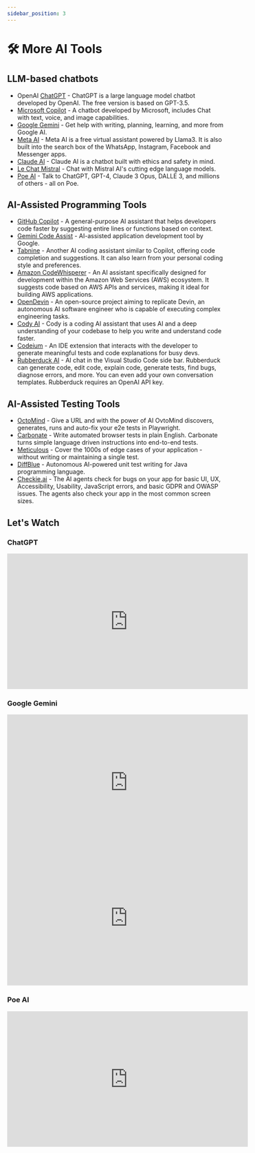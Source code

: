 ```yaml
---
sidebar_position: 3
---
```


# 🛠️ More AI Tools

## LLM-based chatbots
* OpenAI [ChatGPT](https://chat.openai.com/) - ChatGPT is a large language model chatbot developed by OpenAI. The free version is based on GPT-3.5.
* [Microsoft Copilot](https://copilot.microsoft.com/) - A chatbot developed by Microsoft, includes Chat with text, voice, and image capabilities.
* [Google Gemini](https://gemini.google.com/) - Get help with writing, planning, learning, and more from Google AI.
* [Meta AI](https://www.meta.ai/) - Meta AI is a free virtual assistant powered by Llama3. It is also built into the search box of the WhatsApp, Instagram, Facebook and Messenger apps.
* [Claude AI](https://claude.ai/login) - Claude AI is a chatbot built with ethics and safety in mind.
* [Le Chat Mistral](https://chat.mistral.ai/chat) - Chat with Mistral AI's cutting edge language models.
* [Poe AI](https://poe.com/login) - Talk to ChatGPT, GPT-4, Claude 3 Opus, DALLE 3, and millions of others - all on Poe.

## AI-Assisted Programming Tools
* [GitHub Copilot](https://github.com/features/copilot) - A general-purpose AI assistant that helps developers code faster by suggesting entire lines or functions based on context.
* [Gemini Code Assist](https://cloud.google.com/products/gemini/code-assist?hl=en) - AI-assisted application development tool by Google.
* [Tabnine](https://www.tabnine.com/) - Another AI coding assistant similar to Copilot, offering code completion and suggestions. It can also learn from your personal coding style and preferences.
* [Amazon CodeWhisperer](https://aws.amazon.com/codewhisperer/) - An AI assistant specifically designed for development within the Amazon Web Services (AWS) ecosystem.  It suggests code based on AWS APIs and services, making it ideal for building AWS applications.
* [OpenDevin](ai-tools/dev-tool-opendevin.md) - An open-source project aiming to replicate Devin, an autonomous AI software engineer who is capable of executing complex engineering tasks.
* [Cody AI](https://sourcegraph.com/cody) - Cody is a coding AI assistant that uses AI and a deep understanding of your codebase to help you write and understand code faster.
* [Codeium](https://www.codeium.ai/) - An IDE extension that interacts with the developer to generate meaningful tests and code explanations for busy devs.
* [Rubberduck AI](https://github.com/rubberduck-ai/rubberduck-vscode) - AI chat in the Visual Studio Code side bar. Rubberduck can generate code, edit code, explain code, generate tests, find bugs, diagnose errors, and more. You can even add your own conversation templates. Rubberduck requires an OpenAI API key. 
      
## AI-Assisted Testing Tools
* [OctoMind](https://octomind.dev/) - Give a URL and with the power of AI OvtoMind discovers, generates, runs and auto-fix your e2e tests in Playwright.
* [Carbonate](https://carbonate.dev/) - Write automated browser tests in plain English. Carbonate turns simple language driven instructions into end-to-end tests. 
* [Meticulous](https://www.meticulous.ai/) - Cover the 1000s of edge cases of your application - without writing or maintaining a single test.
* [DiffBlue](https://www.diffblue.com/) - Autonomous AI-powered unit test writing for Java programming language.
* [Checkie.ai](https://checkie.ai/) - The AI agents check for bugs on your app for basic UI, UX, Accessibility, Usability, JavaScript errors, and basic GDPR and OWASP issues. The agents also check your app in the most common screen sizes. 

## Let's Watch
### ChatGPT
<iframe width="560" height="315" src="https://www.youtube.com/embed/FW8nt7JXeNM?si=4rtMB9lS4So6c0hJ" title="YouTube video player" frameborder="0" allow="accelerometer; autoplay; clipboard-write; encrypted-media; gyroscope; picture-in-picture; web-share" referrerpolicy="strict-origin-when-cross-origin" allowfullscreen></iframe>
  
### Google Gemini
<iframe width="560" height="315" src="https://www.youtube.com/embed/y1Tvopd1NJM?si=hxk_kWK2rzZlby3E" title="YouTube video player" frameborder="0" allow="accelerometer; autoplay; clipboard-write; encrypted-media; gyroscope; picture-in-picture; web-share" referrerpolicy="strict-origin-when-cross-origin" allowfullscreen></iframe>

<iframe width="560" height="315" src="https://www.youtube.com/embed/7Nz7sEm4lAI?si=YwgAfn6Baf5NVcV_" title="YouTube video player" frameborder="0" allow="accelerometer; autoplay; clipboard-write; encrypted-media; gyroscope; picture-in-picture; web-share" referrerpolicy="strict-origin-when-cross-origin" allowfullscreen></iframe>

### Poe AI
<iframe width="560" height="315" src="https://www.youtube.com/embed/thMGL42JuN4?si=2KV339ApW-WpmQlX" title="YouTube video player" frameborder="0" allow="accelerometer; autoplay; clipboard-write; encrypted-media; gyroscope; picture-in-picture; web-share" referrerpolicy="strict-origin-when-cross-origin" allowfullscreen></iframe>  

